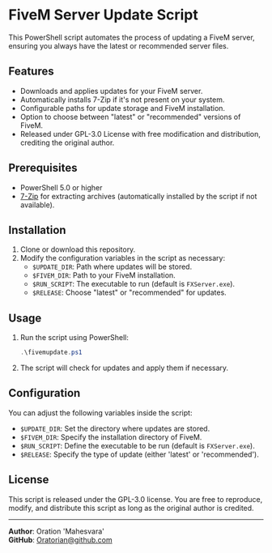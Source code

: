 # FiveM Server Update Script

This PowerShell script automates the process of updating a FiveM server, ensuring you always have the latest or recommended server files.

## Features

- Downloads and applies updates for your FiveM server.
- Automatically installs 7-Zip if it's not present on your system.
- Configurable paths for update storage and FiveM installation.
- Option to choose between "latest" or "recommended" versions of FiveM.
- Released under GPL-3.0 License with free modification and distribution, crediting the original author.

## Prerequisites

- PowerShell 5.0 or higher
- [7-Zip](https://www.7-zip.org/) for extracting archives (automatically installed by the script if not available).

## Installation

1. Clone or download this repository.
2. Modify the configuration variables in the script as necessary:
    - `$UPDATE_DIR`: Path where updates will be stored.
    - `$FIVEM_DIR`: Path to your FiveM installation.
    - `$RUN_SCRIPT`: The executable to run (default is `FXServer.exe`).
    - `$RELEASE`: Choose "latest" or "recommended" for updates.

## Usage

1. Run the script using PowerShell:
    ```powershell
    .\fivemupdate.ps1
    ```
2. The script will check for updates and apply them if necessary.

## Configuration

You can adjust the following variables inside the script:

- `$UPDATE_DIR`: Set the directory where updates are stored.
- `$FIVEM_DIR`: Specify the installation directory of FiveM.
- `$RUN_SCRIPT`: Define the executable to be run (default is `FXServer.exe`).
- `$RELEASE`: Specify the type of update (either 'latest' or 'recommended').

## License

This script is released under the GPL-3.0 license. You are free to reproduce, modify, and distribute this script as long as the original author is credited.

---

**Author**: Oration 'Mahesvara'  
**GitHub**: [Oratorian@github.com](https://github.com/Oratorian)